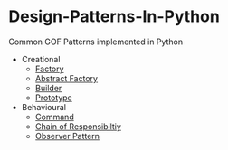 # Design-Patterns-In-Python

Common GOF Patterns implemented in Python

* Creational
    * [Factory](factory)
    * [Abstract Factory](abstract_factory)
    * [Builder](builder)
    * [Prototype](prototype)
* Behavioural
    * [Command](command)
    * [Chain of Responsibiltiy](chain_of_responsibility)
    * [Observer Pattern](observer)
